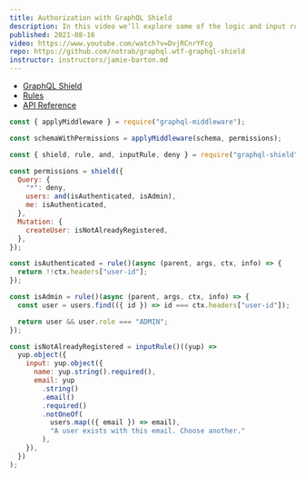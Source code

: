 ```yaml
---
title: Authorization with GraphQL Shield
description: In this video we’ll explore some of the logic and input rules that come with GraphQL Shield to protect against unwanted requests.
published: 2021-08-16
video: https://www.youtube.com/watch?v=DvjRCnrYFcg
repo: https://github.com/notrab/graphql.wtf-graphql-shield
instructor: instructors/jamie-barton.md
---
```


- [GraphQL Shield](https://www.graphql-shield.com)
- [Rules](https://www.graphql-shield.com/docs/rules)
- [API Reference](https://www.graphql-shield.com/docs/advanced/reference)

```js
const { applyMiddleware } = require("graphql-middleware");

const schemaWithPermissions = applyMiddleware(schema, permissions);
```

```js
const { shield, rule, and, inputRule, deny } = require("graphql-shield");

const permissions = shield({
  Query: {
    "*": deny,
    users: and(isAuthenticated, isAdmin),
    me: isAuthenticated,
  },
  Mutation: {
    createUser: isNotAlreadyRegistered,
  },
});
```

```js
const isAuthenticated = rule()(async (parent, args, ctx, info) => {
  return !!ctx.headers["user-id"];
});

const isAdmin = rule()(async (parent, args, ctx, info) => {
  const user = users.find(({ id }) => id === ctx.headers["user-id"]);

  return user && user.role === "ADMIN";
});

const isNotAlreadyRegistered = inputRule()((yup) =>
  yup.object({
    input: yup.object({
      name: yup.string().required(),
      email: yup
        .string()
        .email()
        .required()
        .notOneOf(
          users.map(({ email }) => email),
          "A user exists with this email. Choose another."
        ),
    }),
  })
);
```
